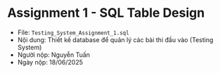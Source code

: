 # Assignment 1 - SQL Table Design
- File: `Testing_System_Assignment_1.sql`
- Nội dung: Thiết kế database để quản lý các bài thi đầu vào (Testing System)
- Người nộp: Nguyễn Tuấn
- Ngày nộp: 18/06/2025
